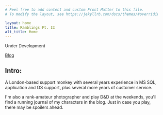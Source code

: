 ```yaml
---
# Feel free to add content and custom Front Matter to this file.
# To modify the layout, see https://jekyllrb.com/docs/themes/#overriding-theme-defaults

layout: home
title: Ramblings Pt. II
alt_title: Home
---
```

Under Development

[Blog](https://joerichardson.eu)

## Intro:

A London-based support monkey with several years experience in MS SQL, application and OS support, plus several more years of customer service.

I'm also a rank-amateur photographer and play D&amp;D at the weekends, you'll find a running journal of my characters in the blog. Just in case you play, there may be spoilers ahead.
